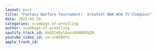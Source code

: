 ```yaml
---
layout: post
title: "Fantasy Warfare Tournament:  Greatest NWA WCW TV Champion"
date: 2021-02-10
categories: scumbags-of-wrestling
author: scumbags-of-wrestling
spotify_track_id: 6k02CmQylAaouQGN08GbZN
youtube_video_id: ce-urD60XYo
apple_track_id: 
---
```

